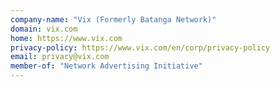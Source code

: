 ```yaml
---
company-name: "Vix (Formerly Batanga Network)"
domain: vix.com
home: https://www.vix.com
privacy-policy: https://www.vix.com/en/corp/privacy-policy
email: privacy@vix.com
member-of: "Network Advertising Initiative"
---
```




